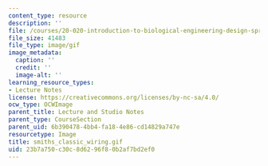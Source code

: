 ```yaml
---
content_type: resource
description: ''
file: /courses/20-020-introduction-to-biological-engineering-design-spring-2009/23b7a750c30c8d6296f80b2af7bd2ef0_smiths_classic_wiring.gif
file_size: 41483
file_type: image/gif
image_metadata:
  caption: ''
  credit: ''
  image-alt: ''
learning_resource_types:
- Lecture Notes
license: https://creativecommons.org/licenses/by-nc-sa/4.0/
ocw_type: OCWImage
parent_title: Lecture and Studio Notes
parent_type: CourseSection
parent_uid: 6b390478-4bb4-fa18-4e86-cd14829a747e
resourcetype: Image
title: smiths_classic_wiring.gif
uid: 23b7a750-c30c-8d62-96f8-0b2af7bd2ef0
---
```

